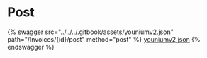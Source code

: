 # Post

{% swagger src="../../../.gitbook/assets/youniumv2.json" path="/Invoices/{id}/post" method="post" %}
[youniumv2.json](../../../.gitbook/assets/youniumv2.json)
{% endswagger %}
